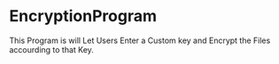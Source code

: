 # EncryptionProgram
This Program is will Let Users Enter a Custom key and Encrypt the Files accourding to that Key.

